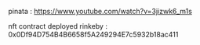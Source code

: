 pinata : https://www.youtube.com/watch?v=3jizwk6_m1s

nft contract deployed rinkeby : 0x0Df94D754B4B6658f5A249294E7c5932b18ac411 